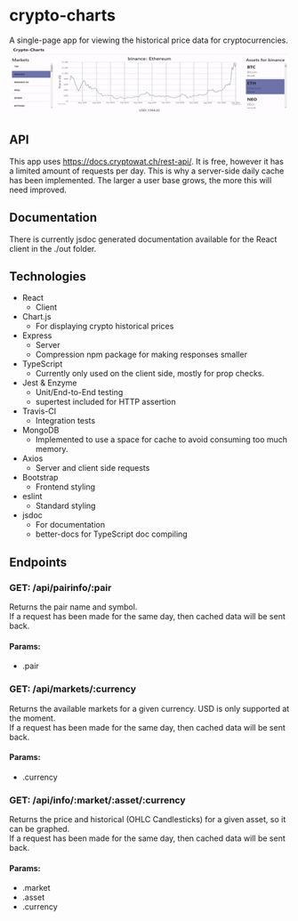 # crypto-charts
A single-page app for viewing the historical price data for cryptocurrencies.  
![Preview of crypto-charts](https://github.com/jwnukoski/crypto-charts/blob/main/demo.gif?raw=true "crypto-charts Demo")

## API
This app uses https://docs.cryptowat.ch/rest-api/. It is free, however it has a limited amount of requests per day. This is why a server-side daily cache has been implemented. The larger a user base grows, the more this will need improved.  

## Documentation
There is currently jsdoc generated documentation available for the React client in the ./out folder.  

## Technologies
- React
	- Client
- Chart.js
	- For displaying crypto historical prices
- Express
	- Server
	- Compression npm package for making responses smaller
- TypeScript
	- Currently only used on the client side, mostly for prop checks.
- Jest & Enzyme
	- Unit/End-to-End testing
	- supertest included for HTTP assertion
- Travis-CI
	- Integration tests
- MongoDB
	- Implemented to use a space for cache to avoid consuming too much memory.
- Axios
	- Server and client side requests
- Bootstrap
	- Frontend styling
- eslint
	- Standard styling
- jsdoc
	- For documentation
	- better-docs for TypeScript doc compiling

## Endpoints
### GET: /api/pairinfo/:pair
Returns the pair name and symbol.  
If a request has been made for the same day, then cached data will be sent back. 

#### Params:  
- .pair

### GET: /api/markets/:currency
Returns the available markets for a given currency. USD is only supported at the moment.    
If a request has been made for the same day, then cached data will be sent back. 

#### Params:  
- .currency

### GET: /api/info/:market/:asset/:currency
Returns the price and historical (OHLC Candlesticks) for a given asset, so it can be graphed.      
If a request has been made for the same day, then cached data will be sent back. 

#### Params:  
- .market
- .asset
- .currency
